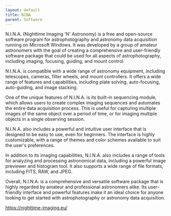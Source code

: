 ```yaml
---
layout: default
title: NINA
parent: Software
---
```

N.I.N.A. (Nighttime Imaging 'N' Astronomy) is a free and open-source software program for astrophotography and astronomy data acquisition running on Microsoft Windows. It was developed by a group of amateur astronomers with the goal of creating a comprehensive and user-friendly software package that could be used for all aspects of astrophotography, including imaging, focusing, guiding, and mount control.

N.I.N.A. is compatible with a wide range of astronomy equipment, including telescopes, cameras, filter wheels, and mount controllers. It offers a wide range of features and capabilities, including plate solving, auto-focusing, auto-guiding, and image stacking.

One of the unique features of N.I.N.A. is its built-in sequencing module, which allows users to create complex imaging sequences and automates the entire data acquisition process. This is useful for capturing multiple images of the same object over a period of time, or for imaging multiple objects in a single observing session.

N.I.N.A. also includes a powerful and intuitive user interface that is designed to be easy to use, even for beginners. The interface is highly customizable, with a range of themes and color schemes available to suit the user's preferences.

In addition to its imaging capabilities, N.I.N.A. also includes a range of tools for analyzing and processing astronomical data, including a powerful image previewer and histogram tool. It also supports a wide range of file formats, including FITS, RAW, and JPEG.

Overall, N.I.N.A. is a comprehensive and versatile software package that is highly regarded by amateur and professional astronomers alike. Its user-friendly interface and powerful features make it an ideal choice for anyone looking to get started with astrophotography or astronomy data acquisition.

<https://nighttime-imaging.eu/>
